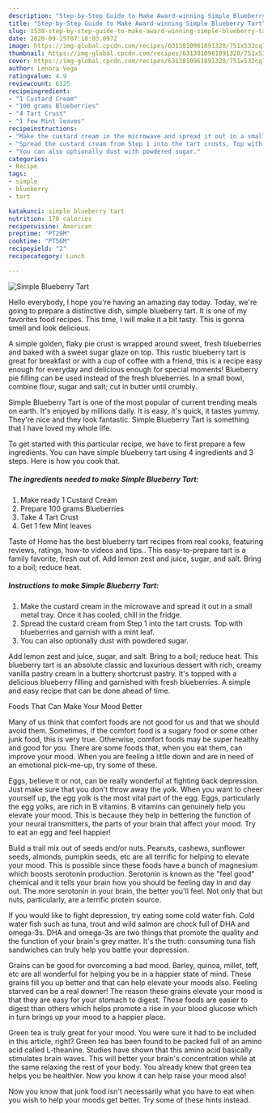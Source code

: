 ```yaml
---
description: "Step-by-Step Guide to Make Award-winning Simple Blueberry Tart"
title: "Step-by-Step Guide to Make Award-winning Simple Blueberry Tart"
slug: 1538-step-by-step-guide-to-make-award-winning-simple-blueberry-tart
date: 2020-09-25T07:10:03.097Z
image: https://img-global.cpcdn.com/recipes/6313810961891328/751x532cq70/simple-blueberry-tart-recipe-main-photo.jpg
thumbnail: https://img-global.cpcdn.com/recipes/6313810961891328/751x532cq70/simple-blueberry-tart-recipe-main-photo.jpg
cover: https://img-global.cpcdn.com/recipes/6313810961891328/751x532cq70/simple-blueberry-tart-recipe-main-photo.jpg
author: Lenora Vega
ratingvalue: 4.9
reviewcount: 6125
recipeingredient:
- "1 Custard Cream"
- "100 grams Blueberries"
- "4 Tart Crust"
- "1 few Mint leaves"
recipeinstructions:
- "Make the custard cream in the microwave and spread it out in a small metal tray. Once it has cooled, chill in the fridge."
- "Spread the custard cream from Step 1 into the tart crusts. Top with blueberries and garnish with a mint leaf."
- "You can also optionally dust with powdered sugar."
categories:
- Recipe
tags:
- simple
- blueberry
- tart

katakunci: simple blueberry tart 
nutrition: 170 calories
recipecuisine: American
preptime: "PT29M"
cooktime: "PT56M"
recipeyield: "2"
recipecategory: Lunch

---
```



![Simple Blueberry Tart](https://img-global.cpcdn.com/recipes/6313810961891328/751x532cq70/simple-blueberry-tart-recipe-main-photo.jpg)

Hello everybody, I hope you're having an amazing day today. Today, we're going to prepare a distinctive dish, simple blueberry tart. It is one of my favorites food recipes. This time, I will make it a bit tasty. This is gonna smell and look delicious.

A simple golden, flaky pie crust is wrapped around sweet, fresh blueberries and baked with a sweet sugar glaze on top. This rustic blueberry tart is great for breakfast or with a cup of coffee with a friend, this is a recipe easy enough for everyday and delicious enough for special moments! Blueberry pie filling can be used instead of the fresh blueberries. In a small bowl, combine flour, sugar and salt; cut in butter until crumbly.

Simple Blueberry Tart is one of the most popular of current trending meals on earth. It's enjoyed by millions daily. It is easy, it's quick, it tastes yummy. They're nice and they look fantastic. Simple Blueberry Tart is something that I have loved my whole life.


To get started with this particular recipe, we have to first prepare a few ingredients. You can have simple blueberry tart using 4 ingredients and 3 steps. Here is how you cook that.

<!--inarticleads1-->

##### The ingredients needed to make Simple Blueberry Tart:

1. Make ready 1 Custard Cream
1. Prepare 100 grams Blueberries
1. Take 4 Tart Crust
1. Get 1 few Mint leaves


Taste of Home has the best blueberry tart recipes from real cooks, featuring reviews, ratings, how-to videos and tips.. This easy-to-prepare tart is a family favorite, fresh out of. Add lemon zest and juice, sugar, and salt. Bring to a boil; reduce heat. 

<!--inarticleads2-->

##### Instructions to make Simple Blueberry Tart:

1. Make the custard cream in the microwave and spread it out in a small metal tray. Once it has cooled, chill in the fridge.
1. Spread the custard cream from Step 1 into the tart crusts. Top with blueberries and garnish with a mint leaf.
1. You can also optionally dust with powdered sugar.


Add lemon zest and juice, sugar, and salt. Bring to a boil; reduce heat. This blueberry tart is an absolute classic and luxurious dessert with rich, creamy vanilla pastry cream in a buttery shortcrust pastry. It&#39;s topped with a delicious blueberry filling and garnished with fresh blueberries. A simple and easy recipe that can be done ahead of time. 

Foods That Can Make Your Mood Better


Many of us think that comfort foods are not good for us and that we should avoid them. Sometimes, if the comfort food is a sugary food or some other junk food, this is very true. Otherwise, comfort foods may be super healthy and good for you. There are some foods that, when you eat them, can improve your mood. When you are feeling a little down and are in need of an emotional pick-me-up, try some of these.

Eggs, believe it or not, can be really wonderful at fighting back depression. Just make sure that you don't throw away the yolk. When you want to cheer yourself up, the egg yolk is the most vital part of the egg. Eggs, particularly the egg yolks, are rich in B vitamins. B vitamins can genuinely help you elevate your mood. This is because they help in bettering the function of your neural transmitters, the parts of your brain that affect your mood. Try to eat an egg and feel happier!

Build a trail mix out of seeds and/or nuts. Peanuts, cashews, sunflower seeds, almonds, pumpkin seeds, etc are all terrific for helping to elevate your mood. This is possible since these foods have a bunch of magnesium which boosts serotonin production. Serotonin is known as the "feel good" chemical and it tells your brain how you should be feeling day in and day out. The more serotonin in your brain, the better you'll feel. Not only that but nuts, particularly, are a terrific protein source.

If you would like to fight depression, try eating some cold water fish. Cold water fish such as tuna, trout and wild salmon are chock full of DHA and omega-3s. DHA and omega-3s are two things that promote the quality and the function of your brain's grey matter. It's the truth: consuming tuna fish sandwiches can truly help you battle your depression. 

Grains can be good for overcoming a bad mood. Barley, quinoa, millet, teff, etc are all wonderful for helping you be in a happier state of mind. These grains fill you up better and that can help elevate your moods also. Feeling starved can be a real downer! The reason these grains elevate your mood is that they are easy for your stomach to digest. These foods are easier to digest than others which helps promote a rise in your blood glucose which in turn brings up your mood to a happier place.

Green tea is truly great for your mood. You were sure it had to be included in this article, right? Green tea has been found to be packed full of an amino acid called L-theanine. Studies have shown that this amino acid basically stimulates brain waves. This will better your brain's concentration while at the same relaxing the rest of your body. You already knew that green tea helps you be healthier. Now you know it can help raise your mood also!

Now you know that junk food isn't necessarily what you have to eat when you wish to help your moods get better. Try  some  of  these  hints  instead.

